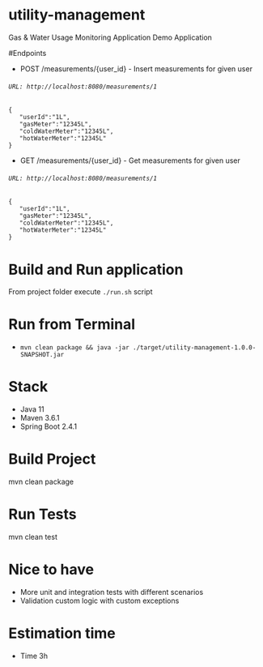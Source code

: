 # utility-management
Gas &amp; Water Usage Monitoring Application Demo Application

#Endpoints

* POST      /measurements/{user_id}                           - Insert measurements for given user
###### ```URL: http://localhost:8080/measurements/1```
```
{
   "userId":"1L",
   "gasMeter":"12345L",
   "coldWaterMeter":"12345L",
   "hotWaterMeter":"12345L"
}
```

* GET       /measurements/{user_id}                           - Get measurements for given user
###### ```URL: http://localhost:8080/measurements/1```
```
{
   "userId":"1L",
   "gasMeter":"12345L",
   "coldWaterMeter":"12345L",
   "hotWaterMeter":"12345L"
}
```

# Build and Run application
From project folder execute ```./run.sh``` script

# Run from Terminal
* ```mvn clean package && java -jar ./target/utility-management-1.0.0-SNAPSHOT.jar```

# Stack
* Java 11
* Maven 3.6.1
* Spring Boot 2.4.1

# Build Project
mvn clean package

# Run Tests
mvn clean test

# Nice to have
* More unit and integration tests with different scenarios
* Validation custom logic with custom exceptions

# Estimation time
* Time 3h